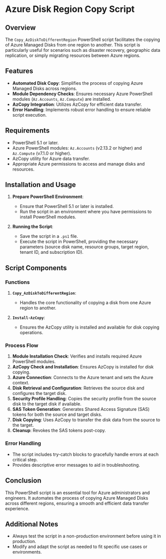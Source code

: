 # Azure Disk Region Copy Script

## Overview

The `Copy_AzDiskToDifferentRegion` PowerShell script facilitates the copying of Azure Managed Disks from one region to another. This script is particularly useful for scenarios such as disaster recovery, geographic data replication, or simply migrating resources between Azure regions.

## Features

- **Automated Disk Copy**: Simplifies the process of copying Azure Managed Disks across regions.
- **Module Dependency Checks**: Ensures necessary Azure PowerShell modules (`Az.Accounts`, `Az.Compute`) are installed.
- **AzCopy Integration**: Utilizes AzCopy for efficient data transfer.
- **Error Handling**: Implements robust error handling to ensure reliable script execution.

## Requirements

- PowerShell 5.1 or later.
- Azure PowerShell modules: `Az.Accounts` (v2.13.2 or higher) and `Az.Compute` (v7.1.0 or higher).
- AzCopy utility for Azure data transfer.
- Appropriate Azure permissions to access and manage disks and resources.

## Installation and Usage

1. **Prepare PowerShell Environment**:
   - Ensure that PowerShell 5.1 or later is installed.
   - Run the script in an environment where you have permissions to install PowerShell modules.

2. **Running the Script**:
   - Save the script in a `.ps1` file.
   - Execute the script in PowerShell, providing the necessary parameters (source disk name, resource groups, target region, tenant ID, and subscription ID).

## Script Components

### Functions

1. **`Copy_AzDiskToDifferentRegion`**:
   - Handles the core functionality of copying a disk from one Azure region to another.

2. **`Install-AzCopy`**:
   - Ensures the AzCopy utility is installed and available for disk copying operations.

### Process Flow

1. **Module Installation Check**: Verifies and installs required Azure PowerShell modules.
2. **AzCopy Check and Installation**: Ensures AzCopy is installed for disk copying.
3. **Azure Connection**: Connects to the Azure tenant and sets the Azure context.
4. **Disk Retrieval and Configuration**: Retrieves the source disk and configures the target disk.
5. **Security Profile Handling**: Copies the security profile from the source disk to the target disk if available.
6. **SAS Token Generation**: Generates Shared Access Signature (SAS) tokens for both the source and target disks.
7. **Disk Copying**: Uses AzCopy to transfer the disk data from the source to the target.
8. **Cleanup**: Revokes the SAS tokens post-copy.

### Error Handling

- The script includes try-catch blocks to gracefully handle errors at each critical step.
- Provides descriptive error messages to aid in troubleshooting.

## Conclusion

This PowerShell script is an essential tool for Azure administrators and engineers. It automates the process of copying Azure Managed Disks across different regions, ensuring a smooth and efficient data transfer experience.

## Additional Notes

- Always test the script in a non-production environment before using it in production.
- Modify and adapt the script as needed to fit specific use cases or environments.
